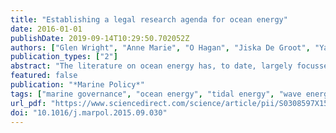 ```yaml
---
title: "Establishing a legal research agenda for ocean energy"
date: 2016-01-01
publishDate: 2019-09-14T10:29:50.702052Z
authors: ["Glen Wright", "Anne Marie", "O Hagan", "Jiska De Groot", "Yannick Leroy", "Niko Soininen", "Montserrat Abad Castelos", "Rachael Salcido", "Simon Jude", "Julien Rochette", "Sandy Kerr"]
publication_types: ["2"]
abstract: "The literature on ocean energy has, to date, largely focussed on technical, environmental, and, increasingly, social and political aspects. Legal and regulatory factors have received far less attention, despite their importance in supporting this new technology and ensuring its sustainable development. Building on the social sciences research agenda developed by the International network for Social Studies of Marine Energy (ISSMER) and published in Energy Policy, a complementary agenda for legal research linked to ocean energy was set out. Key directions for future research structured around the core themes of marine governance: (i) international law; (ii) environmental impacts; (iii) rights and ownership; (iv) consenting processes; and (v) management of marine space and resources were identified."
featured: false
publication: "*Marine Policy*"
tags: ["marine governance", "ocean energy", "tidal energy", "wave energy"]
url_pdf: "https://www.sciencedirect.com/science/article/pii/S0308597X1500281X"
doi: "10.1016/j.marpol.2015.09.030"
---
```


